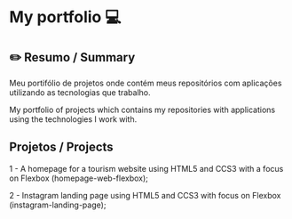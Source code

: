 # My portfolio 💻

## ✏️ Resumo / Summary
  Meu portifólio de projetos onde contém meus repositórios com aplicações utilizando as tecnologias que trabalho.

  My portfolio of projects which contains my repositories with applications using the technologies I work with.

## Projetos / Projects
  
 1 - A homepage for a tourism website using HTML5 and CCS3 with a focus on Flexbox (homepage-web-flexbox);
 
 2 - Instagram landing page using HTML5 and CCS3 with focus on Flexbox (instagram-landing-page);
 
